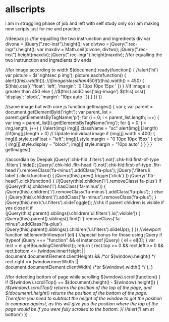 # allscripts
i am in struggling phase of job and left with self study only so i am making new scripts just for me and practice


//deepak js
//for equalling the two instrunction and ingredients div
var divone = jQuery(".rec-inst").height();
var divtwo = jQuery(".rec-ingr").height();
var maxdiv = Math.ceil(divone, divtwo);
jQuery(".rec-inst").height(maxdiv);
jQuery(".rec-ingr").height(maxdiv);
//for equalling the two instrunction and ingredients div ends


//for image according to width
$(document).ready(function() {
    //alert('hi')
    var picture = $('.rightsec p img');
    picture.each(function() {
        alert($(this).width());
        //if image is less than 450
        if ($(this).width() < 450) {
            $(this).css({
                'float': 'left',
                'margin': '0 10px 10px 15px '
            })
        }
        //if image is greater than 450
        else {
            //$(this).addClass('big-image')
            $(this).css({
                'display': 'block',
                'margin': '10px auto '
            })
        }
    })
})

//same image but with core js
function getImages() {
    var i;
    var parent = document.getElementById('right');
    var parent_list = parent.getElementsByTagName('p');
    for (i = 0; i < parent_list.length; i++) {
        var img = parent_list[i].getElementsByTagName('img');
        for (j = 0; j < img.length; j++) {
            //alert(img)
            img[j].className = "sc"
            alert(img[j].length)
                //if(img[j].length > 0)
                // Update individual image
            if (img[j].width < 400) {
                img[j].style.cssFloat = "left";
                img[j].style.margin = "0 10px 10px 15px"
            } else {
                img[j].style.display = "block";
                img[j].style.margin = "10px auto"
            }
        }
    }
}
getImages()




//accordian by Deepak
jQuery('.chk-hld .filters').not('.chk-hld:first-of-type .filters').hide();
jQuery('.chk-hld .fltr-head i').not('.chk-hld:first-of-type .fltr-head i').removeClass('fa-minus').addClass('fa-plus');
jQuery('.filters li label').click(function() {
    jQuery(this).prev().trigger('click')
})
jQuery('.fltr-head').click(function() {
    //jQuery(this).children('i').removeClass('fa-plus')
    if (jQuery(this).children('i').hasClass('fa-minus')) {
        jQuery(this).children('i').removeClass('fa-minus').addClass('fa-plus');
    } else {
        jQuery(this).children('i').addClass('fa-minus').removeClass('fa-plus');
    }
    jQuery(this).next('ul.filters').slideToggle();
    //chk if parent children is visible if yes close it
    if (jQuery(this).parent().siblings().children('ul.filters').is(':visible')) {
        jQuery(this).parent().siblings().find('i').removeClass('fa-minus').addClass('fa-plus')
        jQuery(this).parent().siblings().children('ul.filters').slideUp();
    }
})
//viewport
 function isElementInViewport (el) {
      //special bonus for those using jQuery
      if (typeof jQuery === "function" && el instanceof jQuery) {
        el = el[0];
      }
      var rect = el.getBoundingClientRect();
      return (
        rect.top >= 0 &&
        rect.left >= 0 &&
        rect.bottom <= (window.innerHeight || document.documentElement.clientHeight) && /*or $(window).height() */
        rect.right <= (window.innerWidth || document.documentElement.clientWidth) /*or $(window).width() */
      );
    }


//for detecting bottom of page while scrolling
$(window).scroll(function() {
            if ($(window).scrollTop() == $(document).height() - $(window).height()) {
                /*$(window).scrollTop() returns the position of the top of the page, and $(document).height() 
                returns the position of the bottom of the page.
                Therefore you need to subtract the height of the window to get the position to compare against, 
                as this will give you the position where the top of the page would be if you were fully scrolled to the bottom.
                }*/
                //alert('i am at bottom')
            })
